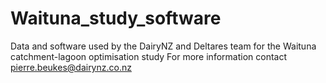 # Waituna_study_software
Data and software used by the DairyNZ and Deltares team for the Waituna catchment-lagoon optimisation study
For more information contact pierre.beukes@dairynz.co.nz

